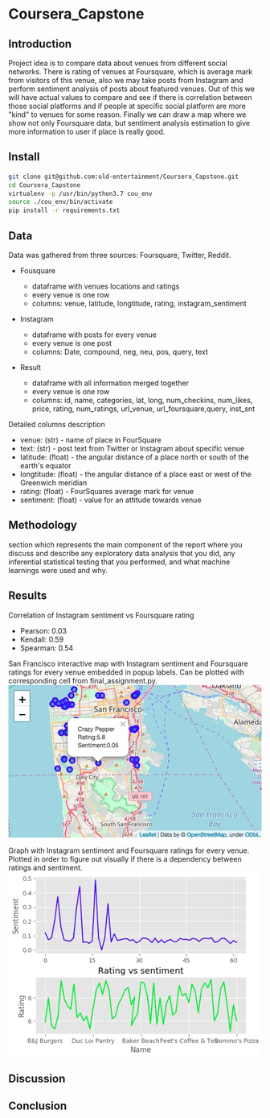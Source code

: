 # Coursera_Capstone

## Introduction

Project idea is to compare data about venues from different social networks. There is rating of venues at Foursquare, which is average mark from visitors of this venue, also we may take posts from Instagram and perform sentiment analysis of posts about featured venues. Out of this we will have actual values to compare and see if there is correlation between those social platforms and if people at specific social platform are more "kind" to venues for some reason. Finally we can draw a map where we show not only Foursquare data, but sentiment analysis estimation to give more information to user if place is really good.

## Install

```bash
git clone git@github.com:old-entertainment/Coursera_Capstone.git
cd Coursera_Capstone
virtualenv -p /usr/bin/python3.7 cou_env
source ./cou_env/bin/activate
pip install -r requirements.txt
```

## Data

Data was gathered from three sources: Foursquare, Twitter, Reddit.

- Fousquare

  - dataframe with venues locations and ratings
  - every venue is one row
  - columns: venue, latitude, longtitude, rating, instagram_sentiment

- Instagram

  - dataframe with posts for every venue
  - every venue is one post
  - columns: Date, compound, neg, neu, pos, query, text

- Result

  - dataframe with all information merged together
  - every venue is one row
  - columns: id, name, categories, lat, long, num_checkins, 
             num_likes, price, rating, num_ratings, 
             url_venue, url_foursquare,query, inst_snt

Detailed columns description

- venue: (str) - name of place in FourSquare
- text: (str) - post text from Twitter or Instagram about specific venue
- latitude: (float) - the angular distance of a place north or south of the earth's equator
- longtitude: (float) - the angular distance of a place east or west of the Greenwich meridian
- rating: (float) - FourSquares average mark for venue
- sentiment: (float) - value for an attitude towards venue

## Methodology 

section which represents the main component of the report where you discuss and describe any exploratory data analysis that you did, any inferential statistical testing that you performed, and what machine learnings were used and why.


## Results

Correlation of Instagram sentiment vs Foursquare rating 

- Pearson: 0.03
- Kendall: 0.59
- Spearman: 0.54

San Francisco interactive map with Instagram sentiment and Foursquare ratings for every venue
embedded in popup labels. Can be plotted with corresponding cell from final_assignment.py.
![Alt text](./media/map.jpg?raw=true "Interactive Map")

Graph with Instagram sentiment and Foursquare ratings for every venue. Plotted in order to
figure out visually if there is a dependency between ratings and sentiment.
![Alt text](./media/graph.jpg?raw=true "Rating vs Sentiment")

## Discussion



## Conclusion